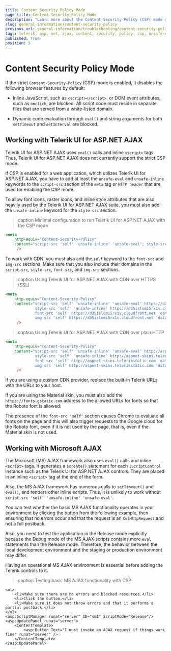 ```yaml
---
title: Content Security Policy Mode
page_title: Content Security Policy Mode
description: "Learn more about the Content Security Policy (CSP) mode and how to work with it in Telerik UI for ASP.NET AJAX and Microsoft AJAX projects."
slug: general-information/content-security-policy
previous_url: general-information/troubleshooting/content-security-policy
tags: telerik, asp, net, ajax, content, security, policy, csp, unsafe-eval, eval, microsoft
published: True
position: 5
---
```


# Content Security Policy Mode

If the strict `Content-Security-Policy` (CSP) mode is enabled, it disables the following browser features by default:

* Inline JavaScript, such as `<script></script>`, or DOM event attributes, such as `onclick`, are blocked. All script code must reside in separate files that are served from a white-listed domain.

* Dynamic code evaluation through `eval()` and string arguments for both `setTimeout` and `setInterval` are blocked.

## Working with Telerik UI for ASP.NET AJAX

Telerik UI for ASP.NET AJAX uses `eval()` calls and inline `<script>` tags. Thus, Telerik UI for ASP.NET AJAX does not currently support the strict CSP mode.

If CSP is enabled for a web application, which utilizes Telerik UI for ASP.NET AJAX, you have to add at least the `unsafe-eval` and `unsafe-inline` keywords to the `script-src` section of the `meta` tag or `HTTP header` that are used for enabling the CSP mode.

To allow font icons, raster icons, and inline style attributes that are also heavily used by the Telerik UI for ASP.NET AJAX suite, you must also add the `unsafe-inline` keyword for the `style-src` section.

>caption Minimal configuration to run Telerik UI for ASP.NET AJAX with the CSP mode
````HTML
<meta
    http-equiv="Content-Security-Policy"
    content="script-src 'self' 'unsafe-inline' 'unsafe-eval'; style-src 'self' 'unsafe-inline' ;"
     />
````

To work with CDN, you must also add the `self` keyword to the `font-src` and `img-src` sections. Make sure that you also include their domains in the `script-src`, `style-src`, `font-src`, and `img-src` sections.

>caption Using Telerik UI for ASP.NET AJAX with CDN over HTTPS (SSL)
````HTML
<meta
    http-equiv="Content-Security-Policy"
    content="script-src 'self' 'unsafe-inline' 'unsafe-eval' https://d2i2wahzwrm1n5.cloudfront.net ;
			 style-src 'self' 'unsafe-inline' https://d35islomi5rx1v.cloudfront.net ;
			 font-src 'self' https://d35islomi5rx1v.cloudfront.net 'data:';
			 img-src 'self' https://d35islomi5rx1v.cloudfront.net 'data:'"
     />
````

>caption Using Telerik UI for ASP.NET AJAX with CDN over plain HTTP
````HTML
<meta
    http-equiv="Content-Security-Policy"
    content="script-src 'self' 'unsafe-inline' 'unsafe-eval' http://aspnet-scripts.telerikstatic.com ;
			 style-src 'self' 'unsafe-inline' http://aspnet-skins.telerikstatic.com ;
			 font-src 'self' http://aspnet-skins.telerikstatic.com 'data:';
			 img-src 'self' http://aspnet-skins.telerikstatic.com 'data:'"
     />
````

If you are using a custom CDN provider, replace the built-in Telerik URLs with the URLs to your host.

If you are using the Material skin, you must also add the `https://fonts.gstatic.com` address to the allowed URLs for fonts so that the Roboto font is allowed.

The presence of the `font-src 'self'` section causes Chrome to evaluate all fonts on the page and this will also trigger requests to the Google cloud for the Roboto font, even if it is not used by the page, that is, even if the Material skin is not used.

## Working with Microsoft AJAX

The Microsoft (MS) AJAX framework also uses `eval()` calls and inline `<script>` tags. It generates a `$create()` statement for each `IScriptControl` instance such as the Telerik UI for ASP.NET AJAX controls. They are placed in an inline `<script>` tag at the end of the form.

Also, the MS AJAX framework has numerous calls to `setTimeout()` and `eval()`, and renders other inline scripts. Thus, it is unlikely to work without `script-src 'self' 'unsafe-inline' 'unsafe-eval'`.

You can test whether the basic MS AJAX functionality operates in your environment by clicking the button from the following example, then ensuring that no errors occur and that the request is an `XmlHttpRequest` and not a full postback.

Also, you need to test the application in the Release mode explicitly because the Debug mode of the MS AJAX scripts contains more `eval` statements than the Release mode. Therefore, the behavior between the local development environment and the staging or production environment may differ.

Having an operational MS AJAX environment is essential before adding the Telerik controls to it.

>caption Testing basic MS AJAX functionality with CSP
````ASP.NET
<ol>
    <li>Make sure there are no errors and blocked resources.</li>
    <li>Click the button.</li>
    <li>Make sure it does not throw errors and that it performs a partial postback.</li>
</ol>
<asp:ScriptManager runat="server" ID="sm1" ScriptMode="Release"/>
<asp:UpdatePanel runat="server">
    <ContentTemplate>
        <asp:Button Text="I must invoke an AJAX request if things work fine" runat="server" />
    </ContentTemplate>
</asp:UpdatePanel>
````

 
